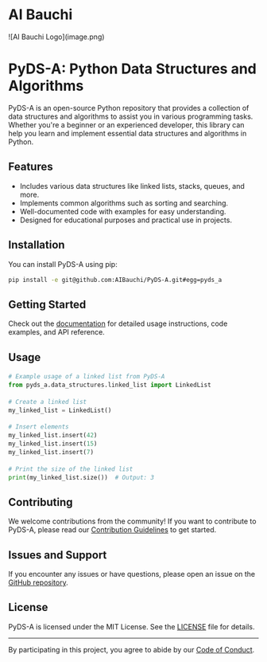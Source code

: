<h1>AI Bauchi</h1>
![AI Bauchi Logo](image.png)

# PyDS-A: Python Data Structures and Algorithms

PyDS-A is an open-source Python repository that provides a collection of data structures and algorithms to assist you in various programming tasks. Whether you're a beginner or an experienced developer, this library can help you learn and implement essential data structures and algorithms in Python.

## Features

- Includes various data structures like linked lists, stacks, queues, and more.
- Implements common algorithms such as sorting and searching.
- Well-documented code with examples for easy understanding.
- Designed for educational purposes and practical use in projects.

## Installation

You can install PyDS-A using pip:

```bash
pip install -e git@github.com:AIBauchi/PyDS-A.git#egg=pyds_a
```

## Getting Started

Check out the [documentation](docs/index.md/) for detailed usage instructions, code examples, and API reference.

## Usage

```python
# Example usage of a linked list from PyDS-A
from pyds_a.data_structures.linked_list import LinkedList

# Create a linked list
my_linked_list = LinkedList()

# Insert elements
my_linked_list.insert(42)
my_linked_list.insert(15)
my_linked_list.insert(7)

# Print the size of the linked list
print(my_linked_list.size())  # Output: 3
```

## Contributing

We welcome contributions from the community! If you want to contribute to PyDS-A, please read our [Contribution Guidelines](CONTRIBUTING.md) to get started.

## Issues and Support

If you encounter any issues or have questions, please open an issue on the [GitHub repository](https://github.com/AIBauchi/PyDS-A/issues).

## License

PyDS-A is licensed under the MIT License. See the [LICENSE](LICENSE) file for details.

---

By participating in this project, you agree to abide by our [Code of Conduct](CODE_OF_CONDUCT.md).
